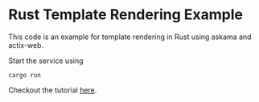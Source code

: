 # Rust Template Rendering Example 

This code is an example for template rendering in Rust using askama and actix-web.

Start the service using 

```shell
cargo run
```

Checkout the tutorial [here](https://pranitha.rs/posts/askama-tutorial/).
